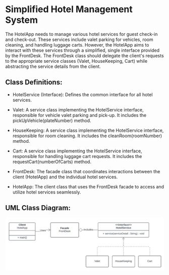 # Simplified Hotel Management System

The HotelApp needs to manage various hotel services for guest check-in and check-out. These services include valet parking for vehicles, room cleaning, and handling luggage carts. However, the HotelApp aims to interact with these services through a simplified, single interface provided by the FrontDesk. The FrontDesk class should delegate the client's requests to the appropriate service classes (Valet, HouseKeeping, Cart) while abstracting the service details from the client.

## Class Definitions:
- HotelService (Interface): Defines the common interface for all hotel services.

- Valet: A service class implementing the HotelService interface, responsible for vehicle valet parking and pick-up. It includes the pickUpVehicle(plateNumber) method.

- HouseKeeping: A service class implementing the HotelService interface, responsible for room cleaning. It includes the cleanRoom(roomNumber) method.

- Cart: A service class implementing the HotelService interface, responsible for handling luggage cart requests. It includes the requestCart(numberOfCarts) method.

- FrontDesk: The facade class that coordinates interactions between the client (HotelApp) and the individual hotel services.

- HotelApp: The client class that uses the FrontDesk facade to access and utilize hotel services seamlessly.

##  UML Class Diagram:
![alt text](https://github.com/simonnCastro/SoftEng1_4BSCS2/blob/master/labAssignment4FacadePattern/lab4AssignmentUML.png)

